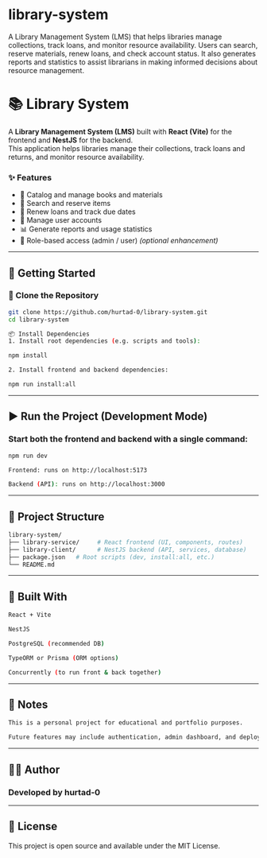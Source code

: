 # library-system
A Library Management System (LMS) that helps libraries manage collections, track loans, and monitor resource availability. Users can search, reserve materials, renew loans, and check account status. It also generates reports and statistics to assist librarians in making informed decisions about resource management.
# 📚 Library System

A **Library Management System (LMS)** built with **React (Vite)** for the frontend and **NestJS** for the backend.  
This application helps libraries manage their collections, track loans and returns, and monitor resource availability.

### ✨ Features

- 📖 Catalog and manage books and materials  
- 🔎 Search and reserve items  
- 🔁 Renew loans and track due dates  
- 👤 Manage user accounts  
- 📊 Generate reports and usage statistics  
- 🔐 Role-based access (admin / user) *(optional enhancement)*

---

## 🚀 Getting Started

### 🔧 Clone the Repository

```bash
git clone https://github.com/hurtad-0/library-system.git
cd library-system

📦 Install Dependencies
1. Install root dependencies (e.g. scripts and tools):

npm install

2. Install frontend and backend dependencies:

npm run install:all
```

---
## ▶️ Run the Project (Development Mode)

### Start both the frontend and backend with a single command:

```bash
npm run dev

Frontend: runs on http://localhost:5173

Backend (API): runs on http://localhost:3000
```

---

## 📁 Project Structure

```bash
library-system/
├── library-service/     # React frontend (UI, components, routes)
├── library-client/      # NestJS backend (API, services, database)
├── package.json   # Root scripts (dev, install:all, etc.)
└── README.md
```
---
## 🧰 Built With
```bash
React + Vite

NestJS

PostgreSQL (recommended DB)

TypeORM or Prisma (ORM options)

Concurrently (to run front & back together)
```

---

## 📌 Notes
```bash
This is a personal project for educational and portfolio purposes.

Future features may include authentication, admin dashboard, and deployment setup.
```

---

## 🧑‍💻 Author

### Developed by hurtad-0
---

## 📄 License

This project is open source and available under the MIT License.
